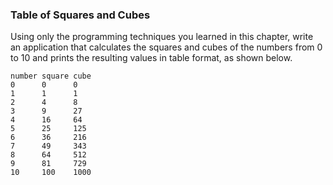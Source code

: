 ### Table of Squares and Cubes

Using only the programming techniques you learned in this
chapter, write an application that calculates the squares and cubes of the numbers from 0 to 10 and
prints the resulting values in table format, as shown below.

```
number square cube
0      0      0
1      1      1
2      4      8
3      9      27
4      16     64
5      25     125
6      36     216
7      49     343
8      64     512
9      81     729
10     100    1000
```